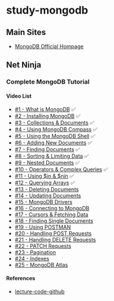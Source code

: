# study-mongodb

## Main Sites
- [MongoDB Official Hompage](https://www.mongodb.com/)

## Net Ninja
### Complete MongoDB Tutorial
#### Video List
- [#1 - What is MongoDB](https://www.youtube.com/watch?v=ExcRbA7fy_A&list=PL4cUxeGkcC9h77dJ-QJlwGlZlTd4ecZOA&index=1) ✅
- [#2 - Installing MongoDB](https://www.youtube.com/watch?v=gDOKSgqM-bQ&list=PL4cUxeGkcC9h77dJ-QJlwGlZlTd4ecZOA&index=2) ✅
- [#3 - Collections & Documents](https://www.youtube.com/watch?v=ojKJqNQYaOI&list=PL4cUxeGkcC9h77dJ-QJlwGlZlTd4ecZOA&index=3) ✅
- [#4 - Using MongoDB Compass](https://www.youtube.com/watch?v=bJSj1a84I20&list=PL4cUxeGkcC9h77dJ-QJlwGlZlTd4ecZOA&index=4) ✅
- [#5 - Using the MongoDB Shell](https://www.youtube.com/watch?v=jR49YGYXdxc&list=PL4cUxeGkcC9h77dJ-QJlwGlZlTd4ecZOA&index=5) ✅
- [#6 - Adding New Documents](https://www.youtube.com/watch?v=g3Z0Av9yRSs&list=PL4cUxeGkcC9h77dJ-QJlwGlZlTd4ecZOA&index=6) ✅
- [#7 - Finding Documents](https://www.youtube.com/watch?v=FLl9m4XwbqQ&list=PL4cUxeGkcC9h77dJ-QJlwGlZlTd4ecZOA&index=7) ✅
- [#8 - Sorting & Limiting Data](https://www.youtube.com/watch?v=vI4GdN5wBTQ&list=PL4cUxeGkcC9h77dJ-QJlwGlZlTd4ecZOA&index=8) ✅
- [#9 - Nested Documents](https://www.youtube.com/watch?v=hjsCd3sy0Ns&list=PL4cUxeGkcC9h77dJ-QJlwGlZlTd4ecZOA&index=9) ✅
- [#10 - Operators & Complex Queries](https://www.youtube.com/watch?v=NRKGZdJTf48&list=PL4cUxeGkcC9h77dJ-QJlwGlZlTd4ecZOA&index=10) ✅
- [#11 - Using $in & $nin](https://www.youtube.com/watch?v=qrDh5XQ0nZ4&list=PL4cUxeGkcC9h77dJ-QJlwGlZlTd4ecZOA&index=11) ✅
- [#12 - Querying Arrays](https://www.youtube.com/watch?v=zFzR2mCHhTk&list=PL4cUxeGkcC9h77dJ-QJlwGlZlTd4ecZOA&index=12) ✅
- [#13 - Deleting Documents](https://www.youtube.com/watch?v=hq7gGo-1CgM&list=PL4cUxeGkcC9h77dJ-QJlwGlZlTd4ecZOA&index=13)
- [#14 - Updating Documents](https://www.youtube.com/watch?v=s8YG0GvQInY&list=PL4cUxeGkcC9h77dJ-QJlwGlZlTd4ecZOA&index=14)
- [#15 - MongoDB Drivers](https://www.youtube.com/watch?v=a3H9rIj07sk&list=PL4cUxeGkcC9h77dJ-QJlwGlZlTd4ecZOA&index=15)
- [#16 - Connecting to MongoDB](https://www.youtube.com/watch?v=gGNquGHqpNI&list=PL4cUxeGkcC9h77dJ-QJlwGlZlTd4ecZOA&index=16)
- [#17 - Cursors & Fetching Data](https://www.youtube.com/watch?v=5a6h41PVsD0&list=PL4cUxeGkcC9h77dJ-QJlwGlZlTd4ecZOA&index=17)
- [#18 - Finding Single Documents](https://www.youtube.com/watch?v=mNWH57-M2bE&list=PL4cUxeGkcC9h77dJ-QJlwGlZlTd4ecZOA&index=18)
- [#19 - Using POSTMAN](https://www.youtube.com/watch?v=32y_UY1omwM&list=PL4cUxeGkcC9h77dJ-QJlwGlZlTd4ecZOA&index=19)
- [#20 - Handling POST Requests](https://www.youtube.com/watch?v=bJkRnvIT5jQ&list=PL4cUxeGkcC9h77dJ-QJlwGlZlTd4ecZOA&index=20)
- [#21 - Handling DELETE Requests](https://www.youtube.com/watch?v=DPHn_qs44QM&list=PL4cUxeGkcC9h77dJ-QJlwGlZlTd4ecZOA&index=21)
- [#22 - PATCH Requests](https://www.youtube.com/watch?v=8wxLA_hTuSA&list=PL4cUxeGkcC9h77dJ-QJlwGlZlTd4ecZOA&index=22)
- [#23 - Pagination](https://www.youtube.com/watch?v=zOI6W0DiYPc&list=PL4cUxeGkcC9h77dJ-QJlwGlZlTd4ecZOA&index=23)
- [#24 - Indexes](https://www.youtube.com/watch?v=D14wWW9EEx8&list=PL4cUxeGkcC9h77dJ-QJlwGlZlTd4ecZOA&index=24)
- [#25 - MongoDB Atlas](https://www.youtube.com/watch?v=084rmLU1UgA&list=PL4cUxeGkcC9h77dJ-QJlwGlZlTd4ecZOA&index=25)

#### References
- [lecture-code-github](https://github.com/iamshaunjp/complete-mongodb)